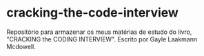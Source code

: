 # cracking-the-code-interview

Repositório para armazenar os meus matérias de estudo do livro, "CRACKING the CODING INTERVIEW". Escrito por Gayle Laakmann Mcdowell.
